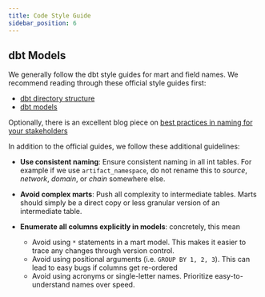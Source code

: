 ```yaml
---
title: Code Style Guide
sidebar_position: 6
---
```


## dbt Models

We generally follow the dbt style guides for mart and field names. We recommend reading through these official style guides first:

- [dbt directory structure](https://docs.getdbt.com/best-practices/how-we-structure/1-guide-overview)
- [dbt models](https://docs.getdbt.com/best-practices/how-we-style/1-how-we-style-our-dbt-models)

Optionally, there is an excellent blog piece on [best practices in naming for your stakeholders](https://docs.getdbt.com/blog/stakeholder-friendly-model-names)

In addition to the official guides, we follow these additional guidelines:

- **Use consistent naming**: Ensure consistent naming in all int tables. For example if we use `artifact_namespace`, do not rename this to _source_, _network_, _domain_, or _chain_ somewhere else.

- **Avoid complex marts**: Push all complexity to intermediate tables. Marts should simply be a direct copy or less granular version of an intermediate table.

- **Enumerate all columns explicitly in models**: concretely, this mean
  - Avoid using `*` statements in a mart model. This makes it easier to trace any changes through version control.
  - Avoid using positional arguments (i.e. `GROUP BY 1, 2, 3`). This can lead to easy bugs if columns get re-ordered
  - Avoid using acronyms or single-letter names. Prioritize easy-to-understand names over speed.
